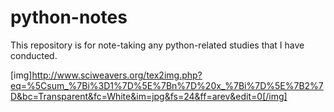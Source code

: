 # python-notes
This repository is for note-taking any python-related studies that I have conducted.

[img]http://www.sciweavers.org/tex2img.php?eq=%5Csum_%7Bi%3D1%7D%5E%7Bn%7D%20x_%7Bi%7D%5E%7B2%7D&bc=Transparent&fc=White&im=jpg&fs=24&ff=arev&edit=0[/img]
